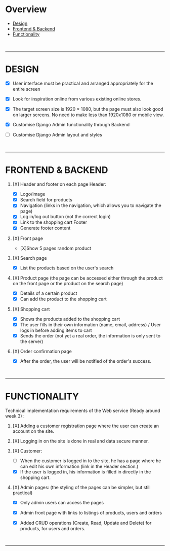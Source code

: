 # Overview
- [Design](#design)
- [Frontend & Backend](#frontend--backend)
- [Functionality](#functionality)

<br>
<hr>

# DESIGN
- [X] User interface must be practical and arranged appropriately for the entire screen 
- [X] Look for inspiration online from various existing online stores. 
- [X] The target screen size is 1920 × 1080, but the page must also look good on larger screens. No need to make less than 1920x1080 or mobile view.
- [X] Customise Django Admin functionality through Backend
- [ ] Customise Django Admin layout and styles


<br>
<hr>

# FRONTEND & BACKEND

1. [X] Header and footer on each page
Header:
   - [X] Logo/image
   - [X] Search field for products
   - [X] Navigation (links in the navigation, which allows you to navigate the page)
   - [X] Log in/log out button (not the correct login)
   - [X] Link to the shopping cart
Footer
   - [X] Generate footer content

2. [X] Front page
   - [X]Show 5 pages random product

3. [X] Search page
   - [X] List the products based on the user's search

4. [X] Product page (the page can be accessed either through the product on the front page or the product on the search page)
   - [X] Details of a certain product
   - [X] Can add the product to the shopping cart

5. [X] Shopping cart
   - [X] Shows the products added to the shopping cart
   - [X] The user fills in their own information (name, email, address) / User logs in before adding items to cart
   - [X] Sends the order (not yet a real order, the information is only sent to the server)

6. [X] Order confirmation page
   -[X] After the order, the user will be notified of the order's success.

<br>
<hr>

# FUNCTIONALITY

Technical implementation requirements of the Web service (Ready around week 3) :

1. [X] Adding a customer registration page where the user can create an account on the site.

2. [X] Logging in on the site is done in real and data secure manner.

3. [X] Customer:
   - [ ] When the customer is logged in to the site, he has a page where he can edit his own information (link in the Header section.)
   - [X] If the user is logged in, his information is filled in directly in the shopping cart.

4. [X] Admin pages: (the styling of the pages can be simpler, but still practical)
   - [X] Only admin users can access the pages
   - [X] Admin front page with links to listings of products, users and orders
   - [X] Added CRUD operations (Create, Read, Update and Delete) for products, for users and orders.


<br>
<hr>